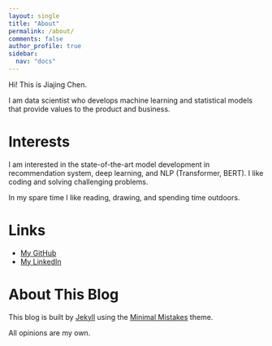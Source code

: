 ```yaml
---
layout: single
title: "About"
permalink: /about/
comments: false
author_profile: true
sidebar:
  nav: "docs"
---
```


Hi! This is Jiajing Chen. 

I am data scientist who develops machine learning and statistical models that provide values to the product and business.

Interests
============
I am interested in the state-of-the-art model development in recommendation system, deep learning, and NLP (Transformer, BERT). I like coding and solving challenging problems.

In my spare time I like reading, drawing, and spending time outdoors.



Links
============
* [My GitHub](https://github.com/jiajingchen)
* [My LinkedIn](https://www.linkedin.com/in/jiajingchen/)


About This Blog
============

This blog is built by [Jekyll](http://jekyllrb.com/) using the [Minimal Mistakes](http://mademistakes.com/minimal-mistakes/) theme.

All opinions are my own.
